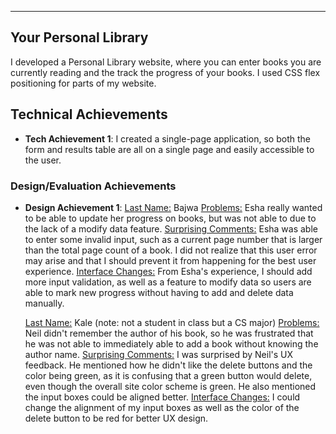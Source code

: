 
---

## Your Personal Library

I developed a Personal Library website, where you can enter books you are currently reading and the track the progress of your books. I used CSS flex positioning for parts of my website. 

## Technical Achievements
- **Tech Achievement 1**: I created a single-page application, so both the form and results table are all on a single page and easily accessible to the user. 

### Design/Evaluation Achievements
- **Design Achievement 1**: 
    <u>Last Name:</u> Bajwa
    <u>Problems:</u> Esha really wanted to be able to update her progress on books, but was not able to due to the lack of a modify data feature. 
    <u>Surprising Comments:</u> Esha was able to enter some invalid input, such as a current page number that is larger than the total page count of a book. I did not realize that this user error may arise and that I should prevent it from happening for the best user experience. 
    <u>Interface Changes:</u> From Esha's experience, I should add more input validation, as well as a feature to modify data so users are able to mark new progress without having to add and delete data manually.

    <u>Last Name:</u> Kale (note: not a student in class but a CS major)
    <u>Problems:</u> Neil didn't remember the author of his book, so he was frustrated that he was not able to immediately able to add a book without knowing the author name. 
    <u>Surprising Comments:</u> I was surprised by Neil's UX feedback. He mentioned how he didn't like the delete buttons and the color being green, as it is confusing that a green button would delete, even though the overall site color scheme is green. He also mentioned the input boxes could be aligned better. 
    <u>Interface Changes:</u> I could change the alignment of my input boxes as well as the color of the delete button to be red for better UX design. 
